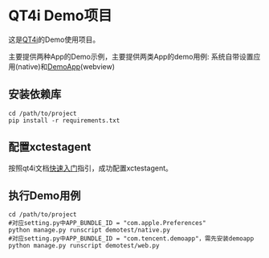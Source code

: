 # QT4i Demo项目

这是[QT4i](https://github.com/Tencent/qt4i)的Demo使用项目。

主要提供两种App的Demo示例，主要提供两类App的demo用例: 系统自带设置应用(native)和[DemoApp](https://github.com/qtacore/QT4iDemoApp)(webview)

## 安装依赖库

    cd /path/to/project
    pip install -r requirements.txt

## 配置xctestagent

按照qt4i文档[快速入门](https://qt4i.readthedocs.io/zh_CN/latest/intro.html)指引，成功配置xctestagent。

## 执行Demo用例

    
    cd /path/to/project
    #对应setting.py中APP_BUNDLE_ID = "com.apple.Preferences"   
    python manage.py runscript demotest/native.py
    #对应setting.py中APP_BUNDLE_ID = "com.tencent.demoapp"，需先安装demoapp  
    python manage.py runscript demotest/web.py
